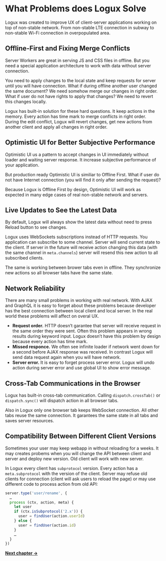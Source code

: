 # What Problems does Logux Solve

Logux was created to improve UX of client-server applications working on top of non-stable network. From non-stable LTE connection in subway to non-stable Wi-Fi connection in overpopulated area.


## Offline-First and Fixing Merge Conflicts

Server Workers are great in serving JS and CSS files in offline. But you need a special application architecture to work with data without server connection.

You need to apply changes to the local state and keep requests for server until you will have connection. What if during offline another user changed the same document? We need somehow merge our changes in right order. What if user do not have rights to apply that changes? We need to revert this changes locally.

Logux has built-in solution for these hard questions. It keep actions in the memory. Every action has time mark to merge conflicts in right order. During the edit conflict, Logux will revert changes, get new actions from another client and apply all changes in right order.


## Optimistic UI for Better Subjective Performance

Optimistic UI us a pattern to accept changes in UI immediately without loader and waiting server response. It increase subjective performance of your application.

But production ready Optimistic UI is similiar to Offline First. What if user do not have Internet connection (you will find it only after sending the request)?

Because Logux is Offline First by design, Optimistic UI will work as expected in many edge cases of real non-stable network and servers.


## Live Updates to See the Latest Data

By default, Logux will always show the latest data without need to press Reload button to see changes.

Logux uses WebSockets subscriptions instead of HTTP requests. You application can subscribe to some channel. Server will send current state to the client. If server in the future will receive action changing this data (with the same channel in `meta.channels`) server will resend this new action to all subscribed clients.

The same is working between brower tabs even in offline. They synchronize new actions so all browser tabs have the same state.


## Network Reliability

There are many small problems in working with real network. With AJAX and GraphQL it is easy to forget about these problems because developer has the best connection between local client and local server. In the real world these problems will affect on overal UX.

* **Request order.** HTTP doesn’t garantee that server will receive request in the same order they were sent. Often this problem appears in wrong results during keyword input. Logux doesn’t have this problem by design because every action has time mark.
* **Missed responce.** We often see infinite loader if network went down for a second before AJAX response was received. In contrast Logux will send data request again when you will have network.
* **Server error.** It is easy to forget process server error. Logux will undo action during server error and use global UI to show error message.


## Cross-Tab Communications in the Browser

Logux has built-in cross-tab communication. Calling `dispatch.crossTab()` or `dispatch.sync()` will dispatch action in all browser tabs.

Also in Logux only one browser tab keeps WebSocket connection. All other tabs reuse the same connection. It garantees the same state in all tabs and saves server resources.


## Compatibility Between Different Client Versions

Sometimes your user may keep webapp in without reloading for a weeks. It may creates probems when you will change the API between client and server and deploy new version. Old client will work with new server.

In Logux every client has `subprotocol` version. Every action has a `meta.subprotocol` with the version of the client. Server may refuse old clients for connection (client will ask users to reload the page) or may use different code to process action from old API:

```js
server.type('user/rename', {
  …
  process (ctx, action, meta) {
    let user
    if (ctx.isSubprotocol('2.x')) {
      user = findUser(action.userId)
    } else {
      user = findUser(action.id)
    }
    …
  }
})
```


**[Next chapter →](./4-compare.md)**
